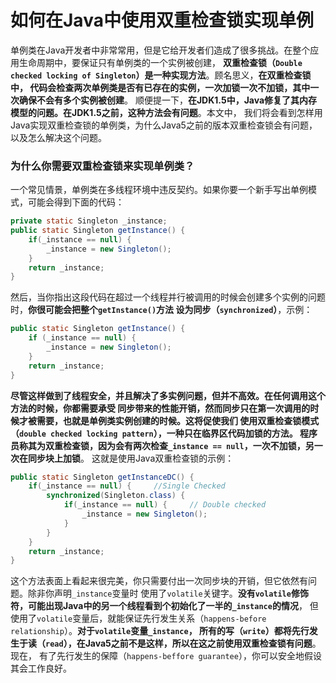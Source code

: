 如何在Java中使用双重检查锁实现单例
==================================================================
单例类在Java开发者中非常常用，但是它给开发者们造成了很多挑战。在整个应用生命周期中，要保证只有单例类的一个实例被创建，
**双重检查锁（`Double checked locking of Singleton`）是一种实现方法**。顾名思义，**在双重检查锁中，
代码会检查两次单例类是否有已存在的实例，一次加锁一次不加锁，其中一次确保不会有多个实例被创建**。
顺便提一下，**在JDK1.5中，Java修复了其内存模型的问题。在JDK1.5之前，这种方法会有问题**。本文中，
我们将会看到怎样用Java实现双重检查锁的单例类，为什么Java5之前的版本双重检查锁会有问题，以及怎么解决这个问题。

### 为什么你需要双重检查锁来实现单例类？
一个常见情景，单例类在多线程环境中违反契约。如果你要一个新手写出单例模式，可能会得到下面的代码：
```java
private static Singleton _instance;
public static Singleton getInstance() {
    if(_instance == null) {
        _instance = new Singleton();
    }
    return _instance;
}
```
然后，当你指出这段代码在超过一个线程并行被调用的时候会创建多个实例的问题时，**你很可能会把整个`getInstance()`方法
设为同步（`synchronized`）**，示例：
```java
public static Singleton getInstance() {
    if (_instance == null) {
        _instance = new Singleton();
    }
    return _instance;
}
```
**尽管这样做到了线程安全，并且解决了多实例问题，但并不高效。在任何调用这个方法的时候，你都需要承受
同步带来的性能开销，然而同步只在第一次调用的时候才被需要，也就是单例类实例创建的时候。这将促使我们
使用双重检查锁模式（`double checked locking pattern`），一种只在临界区代码加锁的方法。
程序员称其为双重检查锁，因为会有两次检查`_instance == null`，一次不加锁，另一次在同步块上加锁**。
这就是使用Java双重检查锁的示例：
```java
public static Singleton getInstanceDC() {
    if(_instance == null) {     //Single Checked
        synchronized(Singleton.class) {
            if(_instance == null) {     // Double checked
                _instance = new Singleton();
            }
        }
    }
    return _instance;
}
```
这个方法表面上看起来很完美，你只需要付出一次同步块的开销，但它依然有问题。除非你声明`_instance`变量时
使用了`volatile`关键字。**没有`volatile`修饰符，可能出现Java中的另一个线程看到个初始化了一半的`_instance`的情况**，
但使用了`volatile`变量后，就能保证先行发生关系（`happens-before relationship`）。**对于`volatile`变量`_instance`，
所有的写（`write`）都将先行发生于读（`read`），在Java5之前不是这样，所以在这之前使用双重检查锁有问题**。现在，
有了先行发生的保障（`happens-beffore guarantee`），你可以安全地假设其会工作良好。




